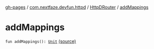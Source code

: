 [gh-pages](../../index.md) / [com.nextfaze.devfun.httpd](../index.md) / [HttpDRouter](index.md) / [addMappings](./add-mappings.md)

# addMappings

`fun addMappings(): `[`Unit`](https://kotlinlang.org/api/latest/jvm/stdlib/kotlin/-unit/index.html) [(source)](https://github.com/NextFaze/dev-fun/tree/master/devfun-httpd/src/main/java/com/nextfaze/devfun/httpd/HttpD.kt#L116)